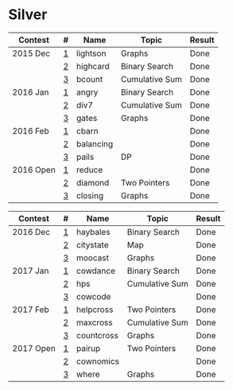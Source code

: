 #  Silver

| Contest         | #                          | Name | Topic            | Result                 |
| ------------- | ------------------------------------- |---------------| ---------------------- | - |
| 2015 Dec | [1](http://www.usaco.org/index.php?page=viewproblem2&cpid=570) | lightson | Graphs | Done |
| | [2](http://www.usaco.org/index.php?page=viewproblem2&cpid=571) | highcard | Binary Search | Done |
| | [3](http://www.usaco.org/index.php?page=viewproblem2&cpid=572) | bcount | Cumulative Sum | Done |
| 2016 Jan | [1](http://www.usaco.org/index.php?page=viewproblem2&cpid=594) | angry | Binary Search | Done |
| | [2](http://www.usaco.org/index.php?page=viewproblem2&cpid=595) | div7 | Cumulative Sum | Done |
| | [3](http://www.usaco.org/index.php?page=viewproblem2&cpid=596) | gates | Graphs | Done |
| 2016 Feb | [1](http://www.usaco.org/index.php?page=viewproblem2&cpid=618) | cbarn | | Done |
| | [2](http://www.usaco.org/index.php?page=viewproblem2&cpid=619) | balancing | | Done |
| | [3](http://www.usaco.org/index.php?page=viewproblem2&cpid=620) | pails | DP | Done |
| 2016 Open | [1](http://www.usaco.org/index.php?page=viewproblem2&cpid=642) | reduce | | Done |
| | [2](http://www.usaco.org/index.php?page=viewproblem2&cpid=643) | diamond | Two Pointers | Done |
| | [3](http://www.usaco.org/index.php?page=viewproblem2&cpid=644) | closing | Graphs | Done |

| Contest         | #                          | Name | Topic            | Result                 |
| ------------- | ------------------------------------- |---------------| ---------------------- | - |
| 2016 Dec | [1](http://www.usaco.org/index.php?page=viewproblem2&cpid=666) | haybales | Binary Search | Done |
| | [2](http://www.usaco.org/index.php?page=viewproblem2&cpid=667) | citystate | Map | Done |
| | [3](http://www.usaco.org/index.php?page=viewproblem2&cpid=668) | moocast | Graphs | Done |
| 2017 Jan | [1](http://www.usaco.org/index.php?page=viewproblem2&cpid=690) | cowdance | Binary Search | Done |
| | [2](http://www.usaco.org/index.php?page=viewproblem2&cpid=691) | hps | Cumulative Sum | Done |
| | [3](http://www.usaco.org/index.php?page=viewproblem2&cpid=692) | cowcode | | Done |
| 2017 Feb | [1](http://www.usaco.org/index.php?page=viewproblem2&cpid=714) | helpcross | Two Pointers | Done |
| | [2](http://www.usaco.org/index.php?page=viewproblem2&cpid=715) | maxcross | Cumulative Sum | Done |
| | [3](http://www.usaco.org/index.php?page=viewproblem2&cpid=716) | countcross | Graphs | Done |
| 2017 Open | [1](http://www.usaco.org/index.php?page=viewproblem2&cpid=738) | pairup | Two Pointers | Done |
| | [2](http://www.usaco.org/index.php?page=viewproblem2&cpid=739) | cownomics | | Done |
| | [3](http://www.usaco.org/index.php?page=viewproblem2&cpid=740) | where | Graphs | Done |
